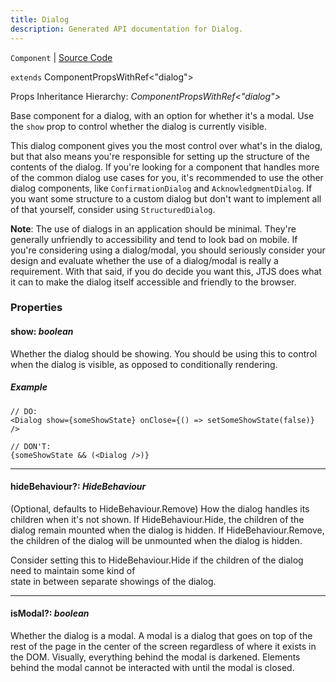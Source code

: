 ```yaml
---
title: Dialog
description: Generated API documentation for Dialog.
---
```


`Component` | [Source Code](https://github.com/mrCamelCode/jtjs/blob/ddfaeb1a2c9bf793372bb41076f65f452b124091/libs/react/lib/components/dialogs/Dialog.tsx#L53)

`extends` ComponentPropsWithRef<"dialog">

Props Inheritance Hierarchy: _ComponentPropsWithRef<"dialog">_

Base component for a dialog, with an option for whether it's a modal. Use the `show` prop to control whether the
dialog is currently visible.

This dialog component gives you the most control over what's in the dialog, but that also means you're responsible
for setting up the structure of the contents of the dialog. If you're looking for a component that handles more of
the common dialog use cases for you, it's recommended to use the other dialog components, like
`ConfirmationDialog` and `AcknowledgmentDialog`. If you want some structure to a custom dialog but don't want to
implement all of that yourself, consider using `StructuredDialog`.

**Note**: The use of dialogs in an application should be minimal. They're generally unfriendly to accessibility and tend
to look bad on mobile. If you're considering using a dialog/modal, you should seriously consider your design
and evaluate whether the use of a dialog/modal is really a requirement. With that said, if you do decide you want this,
JTJS does what it can to make the dialog itself accessible and friendly to the browser.

### Properties

#### show: _boolean_

Whether the dialog should be showing. You should be using this to control when the dialog
is visible, as opposed to conditionally rendering.

##### Example
```tsx
// DO:
<Dialog show={someShowState} onClose={() => setSomeShowState(false)} />

// DON'T:
{someShowState && (<Dialog />)}
```

---

#### hideBehaviour?: _HideBehaviour_

(Optional, defaults to HideBehaviour.Remove) How the dialog handles its children when it's not shown. If
HideBehaviour.Hide, the children of the dialog remain mounted when the dialog is hidden.
If HideBehaviour.Remove, the children of the dialog will be unmounted when the dialog is hidden.

Consider setting this to HideBehaviour.Hide if the children of the dialog need to maintain some kind of \
state in between separate showings of the dialog.

---

#### isModal?: _boolean_

Whether the dialog is a modal. A modal is a dialog that goes on top of the rest of the page in the center of the
screen regardless of where it exists in the DOM. Visually, everything behind the modal is darkened. Elements
behind the modal cannot be interacted with until the modal is closed.